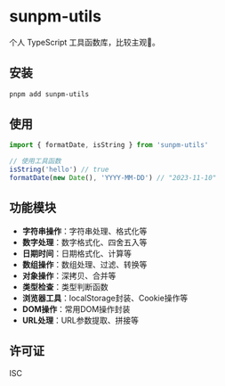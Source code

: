 # sunpm-utils

个人 TypeScript 工具函数库，比较主观🥹。

## 安装

```bash
pnpm add sunpm-utils
```

## 使用

```typescript
import { formatDate, isString } from 'sunpm-utils'

// 使用工具函数
isString('hello') // true
formatDate(new Date(), 'YYYY-MM-DD') // "2023-11-10"
```

## 功能模块

- **字符串操作**：字符串处理、格式化等
- **数字处理**：数字格式化、四舍五入等
- **日期时间**：日期格式化、计算等
- **数组操作**：数组处理、过滤、转换等
- **对象操作**：深拷贝、合并等
- **类型检查**：类型判断函数
- **浏览器工具**：localStorage封装、Cookie操作等
- **DOM操作**：常用DOM操作封装
- **URL处理**：URL参数提取、拼接等

## 许可证

ISC
